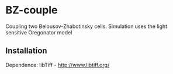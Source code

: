 BZ-couple
=========

Coupling two Belousov-Zhabotinsky cells. Simulation uses the light sensitive Oregonator model

## Installation 

Dependence:
	libTiff - http://www.libtiff.org/


